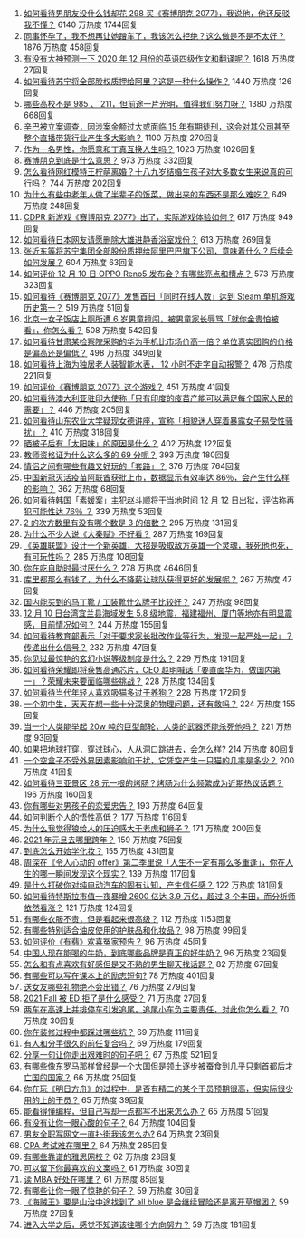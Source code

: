 1. [如何看待男朋友没什么钱却花 298 买《赛博朋克 2077》，我说他，他还反驳我不懂？](https://www.zhihu.com/question/395466027) 6140 万热度 1744回复
1. [同事怀孕了，我不想再让她蹭车了，我该怎么拒绝？这么做是不是不太好？](https://www.zhihu.com/question/423335938) 1876 万热度 458回复
1. [有没有大神预测一下 2020 年 12 月份的英语四级作文和翻译呢？](https://www.zhihu.com/question/426784573) 1618 万热度 27回复
1. [如何看待苏宁将全部股权质押给阿里？这是一种什么操作？](https://www.zhihu.com/question/434233129) 1440 万热度 126回复
1. [哪些高校不是 985 、 211，但前途一片光明，值得我们努力呀？](https://www.zhihu.com/question/433611700) 1380 万热度 668回复
1. [辛巴被立案调查，因涉案金额过大或面临 15 年有期徒刑，这会对其公司甚至整个直播带货行业产生多大影响？](https://www.zhihu.com/question/434147673) 1100 万热度 270回复
1. [作为一名男性，你愿意和丁真互换人生吗？](https://www.zhihu.com/question/433944124) 1023 万热度 1026回复
1. [赛博朋克到底是什么意思？](https://www.zhihu.com/question/340228753) 973 万热度 332回复
1. [怎么看待网红模特王柠萌离婚？十八九岁结婚生孩子对大多数女生来说真的可行吗？](https://www.zhihu.com/question/433620607) 744 万热度 202回复
1. [为什么有些中老年人做了半辈子的饭菜，做出来的东西还是那么难吃？](https://www.zhihu.com/question/433723927) 649 万热度 248回复
1. [CDPR 新游戏《赛博朋克 2077》出了，实际游戏体验如何？](https://www.zhihu.com/question/434076958) 617 万热度 949回复
1. [如何看待日本网友请愿删除大雄进静香浴室戏份？](https://www.zhihu.com/question/434167908) 613 万热度 269回复
1. [张近东等将苏宁集团全部股份质押给阿里巴巴旗下公司，意味着什么？后续会如何发展？](https://www.zhihu.com/question/434234041) 604 万热度 63回复
1. [如何评价 12 月 10 日 OPPO Reno5 发布会？有哪些亮点和槽点？](https://www.zhihu.com/question/434174009) 573 万热度 323回复
1. [如何看待《赛博朋克 2077》发售首日「同时在线人数」达到 Steam 单机游戏历史第一？](https://www.zhihu.com/question/434170575) 519 万热度 51回复
1. [北京一女子饭店上厕所遭 6 岁男童擅闯，被男童家长辱骂「就你金贵怕被看」，你怎么看？](https://www.zhihu.com/question/434175913) 508 万热度 542回复
1. [如何看待甘肃某检察院采购的华为手机比市场价高一倍？单位真实团购的价格是偏高还是偏低？](https://www.zhihu.com/question/433785956) 498 万热度 349回复
1. [如何看待上海为独居老人装智能水表， 12 小时不走字自动报警？](https://www.zhihu.com/question/434145585) 478 万热度 221回复
1. [如何评价《赛博朋克 2077》这个游戏？](https://www.zhihu.com/question/434143828) 451 万热度 41回复
1. [如何看待澳大利亚驻印大使称「只有印度的疫苗产能可以满足每个国家人民的需要」？](https://www.zhihu.com/question/434162591) 446 万热度 205回复
1. [如何看待山东农业大学疑现女德讲座，宣称「相貌迷人穿着暴露女子易受性骚扰」？](https://www.zhihu.com/question/434148165) 410 万热度 318回复
1. [晒被子后有「太阳味」的原因是什么？](https://www.zhihu.com/question/20137232) 402 万热度 122回复
1. [教师资格证为什么这么多的 69 分呢？](https://www.zhihu.com/question/359952971) 393 万热度 180回复
1. [情侣之间有哪些有趣又好玩的「套路」？](https://www.zhihu.com/question/275937805) 376 万热度 764回复
1. [中国新冠灭活疫苗阿联酋获批上市，数据显示有效率达 86％，会产生什么样的影响？](https://www.zhihu.com/question/434036797) 362 万热度 68回复
1. [如何看待韩国「素媛案」主犯赵斗顺将于当地时间 12 月 12 日出狱，评估称再犯可能性达 76％ ？](https://www.zhihu.com/question/434190788) 339 万热度 53回复
1. [2 的次方数里有没有哪个数是 3 的倍数？](https://www.zhihu.com/question/433987665) 295 万热度 131回复
1. [为什么不少人说《大秦赋》不好看？](https://www.zhihu.com/question/433853996) 287 万热度 169回复
1. [《英雄联盟》设计一个新英雄，大招是吸取敌方英雄一个灵魂，我死他也死，有可玩性吗？](https://www.zhihu.com/question/433393062) 285 万热度 108回复
1. [你在吃自助时最讨厌什么？](https://www.zhihu.com/question/63212359) 278 万热度 4646回复
1. [库里都那么有钱了，为什么不降薪让球队获得更好的发展呢？](https://www.zhihu.com/question/434186011) 267 万热度 47回复
1. [国内能买到的马丁靴 / 工装靴什么牌子比较好？](https://www.zhihu.com/question/295022377) 247 万热度 98回复
1. [12 月 10 日台湾宜兰县海域发生 5.8 级地震，福建福州、厦门等地亦有明显震感，目前情况如何？](https://www.zhihu.com/question/434263181) 244 万热度 155回复
1. [如何看待教育部表示「对于要求家长批改作业等行为，发现一起严处一起」？传递出什么信号？](https://www.zhihu.com/question/434174869) 232 万热度 47回复
1. [你见过最惊艳的玄幻小说等级制度是什么？](https://www.zhihu.com/question/380047941) 229 万热度 191回复
1. [如何看待荣耀即将获售高通芯片，CEO 赵明喊话「要直面华为，做国内第一」？荣耀未来要面临哪些挑战？](https://www.zhihu.com/question/434163809) 228 万热度 134回复
1. [如何看待当代年轻人喜欢吸猫多过于养狗？](https://www.zhihu.com/question/434058968) 228 万热度 172回复
1. [一个初中生，天天在想一些十分深奥的物理问题，还有救吗？](https://www.zhihu.com/question/432225731) 224 万热度 155回复
1. [当一个人类能举起 20w 吨的巨型邮轮，人类的武器还能杀死他吗？](https://www.zhihu.com/question/431102613) 221 万热度 93回复
1. [如果把地球打穿，穿过球心，人从洞口跳进去，会怎么样?](https://www.zhihu.com/question/340245424) 214 万热度 80回复
1. [一个空盒子不受外界因素影响和干扰，它凭空产生一只猫的几率是多少？](https://www.zhihu.com/question/434005535) 200 万热度 41回复
1. [如何看待三亚景区 28 元一根的烤肠？烤肠为什么频繁成为近期热议话题？](https://www.zhihu.com/question/434092613) 196 万热度 160回复
1. [你有哪些对男孩子的恋爱忠告？](https://www.zhihu.com/question/293676302) 193 万热度 64回复
1. [如何判断个人的悟性高低？](https://www.zhihu.com/question/24123447) 177 万热度 116回复
1. [为什么我觉得狼给人的压迫感大于老虎和狮子？](https://www.zhihu.com/question/433957145) 171 万热度 200回复
1. [2021 年元旦去哪里跨年？](https://www.zhihu.com/question/432185115) 159 万热度 75回复
1. [到底怎么开始学化妆？](https://www.zhihu.com/question/302940225) 155 万热度 431回复
1. [周深在《令人心动的 offer》第二季里说「人生不一定有那么多重逢」，你在人生的哪一瞬间发现这个现实？](https://www.zhihu.com/question/434123373) 139 万热度 117回复
1. [是什么打破你对纯电动汽车的固有认知，产生信任感？](https://www.zhihu.com/question/434080463) 122 万热度 181回复
1. [如何看待特斯拉市值一夜暴增 2600 亿达 3.9 万亿，超过 3 个丰田，而分析师依然看涨？](https://www.zhihu.com/question/433837721) 121 万热度 124回复
1. [有哪些衣服不贵，但是看起来很高级？](https://www.zhihu.com/question/352321860) 112 万热度 1153回复
1. [有哪些特别适合油皮使用的护肤品和化妆品？](https://www.zhihu.com/question/66323225) 98 万热度 99回复
1. [如何评价《有翡》欢喜冤家预告？](https://www.zhihu.com/question/434161599) 96 万热度 45回复
1. [中国人现在能喝的牛奶，到底哪些品牌是真正的好牛奶？](https://www.zhihu.com/question/406534691) 96 万热度 23回复
1. [怎么和有点喜欢有好感但是又不熟的男生聊天找话题？](https://www.zhihu.com/question/271413148) 82 万热度 67回复
1. [有哪些可以写在课本上的励志短句?](https://www.zhihu.com/question/370697717) 78 万热度 401回复
1. [送女友哪些礼物绝不会出错？](https://www.zhihu.com/question/392954061) 76 万热度 279回复
1. [2021 Fall 被 ED 拒了是什么感受？](https://www.zhihu.com/question/427110932) 71 万热度 27回复
1. [两车在高速上并排停车引发追尾，追尾小车负主要责任，对此你怎么看？](https://www.zhihu.com/question/434032959) 70 万热度 30回复
1. [你在装修过程中都踩过哪些坑？](https://www.zhihu.com/question/434198978) 69 万热度 111回复
1. [有人和分手很久的前任复合吗？](https://www.zhihu.com/question/346192910) 69 万热度 179回复
1. [分享一句让你走出艰难时的句子吧？](https://www.zhihu.com/question/394252086) 67 万热度 521回复
1. [有哪些像东罗马那样曾经是一个大国但是领土逐步被蚕食到几乎只剩首都后才亡国的国家？](https://www.zhihu.com/question/433023905) 66 万热度 25回复
1. [你在玩《明日方舟》的过程中，是否有精二的某个干员预期很高，但实际很少用的上的干员？](https://www.zhihu.com/question/433630089) 65 万热度 39回复
1. [能看得懂编程，但自己写却一点都写不出来怎么办？](https://www.zhihu.com/question/433391701) 65 万热度 51回复
1. [有没有让你一眼心酸的句子？](https://www.zhihu.com/question/426679805) 64 万热度 104回复
1. [男友全职写网文一直扑街我该怎么办?](https://www.zhihu.com/question/434119518) 64 万热度 23回复
1. [CPA 考试难在哪里？](https://www.zhihu.com/question/30637810) 64 万热度 285回复
1. [有哪些靠谱的雅思网校？](https://www.zhihu.com/question/304380225) 62 万热度 23回复
1. [可以留下你最喜欢的文案吗？](https://www.zhihu.com/question/429845872) 61 万热度 30回复
1. [读 MBA 好处在哪里？](https://www.zhihu.com/question/312095615) 61 万热度 85回复
1. [有哪些让你一眼了惊艳的句子？](https://www.zhihu.com/question/432979443) 59 万热度 30回复
1. [《海贼王》要是山治中途找到了 all blue 是会继续冒险还是离开草帽团？](https://www.zhihu.com/question/430991503) 59 万热度 27回复
1. [进入大学之后，感觉不知道该往哪个方向努力？](https://www.zhihu.com/question/302669627) 59 万热度 181回复